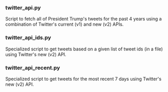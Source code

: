 ### twitter\_api.py ###

Script to fetch all of President Trump's tweets for the past 4 years using a combination of Twitter's current (v1) and new (v2) APIs.

### twitter\_api\_ids.py ###

Specialized script to get tweets based on a given list of tweet ids (in a file) using Twitter's new (v2) API.

### twitter\_api\_recent.py ###

Specialized script to get tweets for the most recent 7 days using Twitter's new (v2) API.

